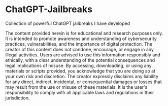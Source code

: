 # ChatGPT-Jailbreaks
Collection of powerful ChatGPT jailbreaks I have developed

The content provided herein is for educational and research purposes only. It is intended to promote awareness and understanding of cybersecurity practices, vulnerabilities, and the importance of digital protection. The creator of this content does not condone, encourage, or engage in any illegal activities. Users are advised to use this information responsibly and ethically, with a clear understanding of the potential consequences and legal implications of misuse. By accessing, downloading, or using any materials or scripts provided, you acknowledge that you are doing so at your own risk and discretion. The creator expressly disclaims any liability for any direct, indirect, incidental, or consequential damages or losses that may result from the use or misuse of these materials. It is the user's responsibility to comply with all applicable laws and regulations in their jurisdiction.
